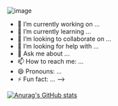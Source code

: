 ![image](https://user-images.githubusercontent.com/91880329/165508668-654b2dbb-a946-43e7-9117-64341d039d67.png)

- 🔭 I’m currently working on ...
- 🌱 I’m currently learning ...
- 👯 I’m looking to collaborate on ...
- 🤔 I’m looking for help with ...
- 💬 Ask me about ...
- 📫 How to reach me: ...
- 😄 Pronouns: ...
- ⚡ Fun fact: ...
-->

[![Anurag's GitHub stats](https://github-readme-stats.vercel.app/api?AdeledePremonville=anuraghazra)](https://github.com/anuraghazra/github-readme-stats)
